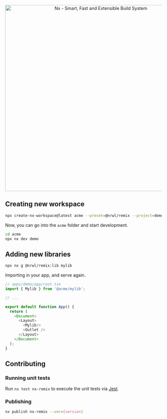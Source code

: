 <p style="text-align: center;"><img src="https://github.com/nrwl/nx-labs/raw/main/packages/nx-remix/nx-remix.png" width="600" alt="Nx - Smart, Fast and Extensible Build System"></p>

## Creating new workspace

```bash
npx create-nx-workspace@latest acme --preset=@nrwl/remix --project=demo
```


Now, you can go into the `acme` folder and start development.

```bash
cd acme
npx nx dev demo
```

## Adding new libraries

```bash
npx nx g @nrwl/remix:lib mylib
```

Importing in your app, and serve again.

```typescript jsx
// apps/demo/app/root.tsx
import { Mylib } from '@acme/mylib';

// ...

export default function App() {
  return (
    <Document>
      <Layout>
        <Mylib/>
        <Outlet />
      </Layout>
    </Document>
  );
}

```

## Contributing

### Running unit tests

Run `nx test nx-remix` to execute the unit tests via [Jest](https://jestjs.io).

### Publishing

```bash
nx publish nx-remix --ver=[version]
```
